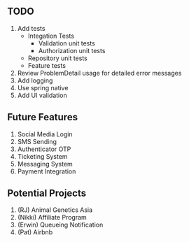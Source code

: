 ## TODO
1. Add tests
   - Integation Tests
      - Validation unit tests
      - Authorization unit tests
   - Repository unit tests
   - Feature tests
2. Review ProblemDetail usage for detailed error messages
3. Add logging
4. Use spring native
5. Add UI validation

## Future Features
1. Social Media Login
2. SMS Sending
3. Authenticator OTP
4. Ticketing System
5. Messaging System
6. Payment Integration
 
## Potential Projects
1. (RJ) Animal Genetics Asia
2. (Nikki) Affiliate Program
3. (Erwin) Queueing Notification
4. (Pat) Airbnb

